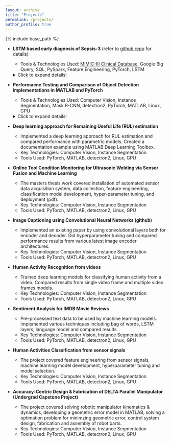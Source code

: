 ```yaml
---
layout: archive
title: "Projects"
permalink: /projects/
author_profile: true
---
```


{% include base_path %}

* **LSTM based early diagnosis of Sepsis-3** (refer to [github repo](https://github.com/qasimnazir/LSTM-based-Sepsis-Prediciton) for details)
  * Tools & Technologies Used: [MIMIC-III Clinical Database](https://physionet.org/content/mimiciii/1.4/), Google Big Query, SQL, PySpark, Feature Engineering, PyTorch, LSTM
  <details>
    <summary>Click to expand details!</summary>
 
  * In this project, we focus on predicting sepsis, a medical condition where the immune system damages the body as a result of fighting infection. We introduce and replicate a Long Short-Term Memory (LSTM) neural network model that uses patient features from the Medical Information Mart for Intensive Care (MIMIC)-III dataset for early identification and prediction of sepsis, as defined by Sepsis-3. Ultimately, this report highlights the approach and results for sepsis prediction. 
   * The gaol of final project for [CSE 6240 Big Data for Health](http://sunlab.org/teaching/cse6250/spring2021/) was to use Big Data Tools for solving a HealthCare problem. We used SQL and PySpark to caluclate features from the database and then trained a LSTM model for sepsis prediction. 
 ![](Sepsis_Model_Performance.png)
 
  </details>


* **Performacne Testing and Comparison of Object Detection implementations in MATLAB and PyTorch**
  * Tools & Technologies Used: Computer Vision, Instance Segmentation, Mask R-CNN, detectron2, PyTorch, MATLAB, Linux, GPU
  <details>
    <summary>Click to expand details!</summary>
 
  * The goal of the project was to profile deep neural network implementations for instance segmentation architectures both in MATLAB (Mask RCNN) and PyTorch ([detectron2](https://github.com/facebookresearch/detectron2)).
  * Developed scripts for training models in MATLAB & PyTorch with same architecture & training options and log time for various somputation steps such data loading, forward pass, backward pass, roi generation etc.
  * Compared the profiling, identiied bottelnecks and presented findings to development team for performance improvement.
  
</details>

* **Deep learning approach for Remaining Useful Life (RUL) estimation**
  * Implemented a deep learning approach for RUL estimation and compared performance with parametric
  models. Created a documentation example using MATLAB Deep Learning Toolbox.
  * Key Technologies: Computer Vision, Instance Segmentation
  * Tools Used: PyTorch, MATLAB, detectron2, Linux, GPU

* **Online Tool Condition Monitoring for Ultrasonic Welding via Sensor Fusion and Machine Learning**
  * The masters thesis work covered installation of automated sensor data acquisition system, data collection,
  feature engineering, classification model development, hyper-parameter tuning, and deployment (pdf).
  * Key Technologies: Computer Vision, Instance Segmentation
  * Tools Used: PyTorch, MATLAB, detectron2, Linux, GPU


* **Image Captioning using Convolutional Neural Networks (github)**
  * Implemented an existing paper by using convolutional layers both for encoder and decoder. Did hyperparameter tuning and compared performance results from various latest    image encoder architectures.
  * Key Technologies: Computer Vision, Instance Segmentation
  * Tools Used: PyTorch, MATLAB, detectron2, Linux, GPU


* **Human Activity Recognition from videos**
  * Trained deep learning models for classifying human activity from a video. Compared results from single
  video frame and multiple video frames models.
  * Key Technologies: Computer Vision, Instance Segmentation
  * Tools Used: PyTorch, MATLAB, detectron2, Linux, GPU


* **Sentiment Analysis for IMDB Movie Reviews**
  * Pre-processed text data to be used by machine learning models. Implemented various techniques
  including bag of words, LSTM layers, language model and compared results.
  * Key Technologies: Computer Vision, Instance Segmentation
  * Tools Used: PyTorch, MATLAB, detectron2, Linux, GPU


* **Human Activities Classification from sensor signals**
  * The project covered feature engineering from sensor signals, machine learning model development, hyperparameter tuning and model selection.
  * Key Technologies: Computer Vision, Instance Segmentation
  * Tools Used: PyTorch, MATLAB, detectron2, Linux, GPU


* **Accuracy-Centric Design & Fabrication of DELTA Parallel Manipulator (Undergrad Capstone Project)**
  * The project covered solving robotic manipulator kinematics & dynamics, developing a geometric error
  model in MATLAB, solving a optimation problem for minimzing geometric error, control system design, fabrication and assembly of robot parts.
  * Key Technologies: Computer Vision, Instance Segmentation
  * Tools Used: PyTorch, MATLAB, detectron2, Linux, GPU
